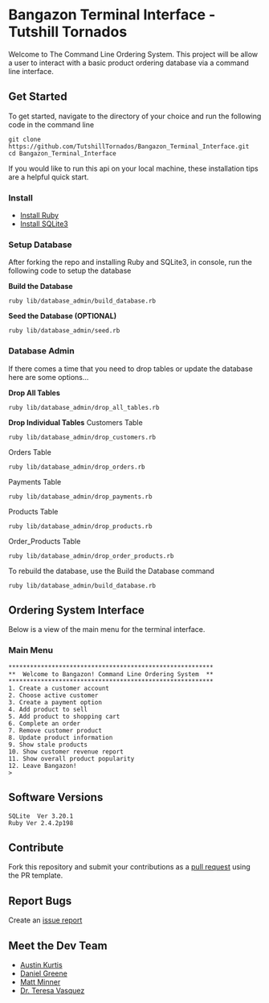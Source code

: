 # Bangazon Terminal Interface - Tutshill Tornados

Welcome to The Command Line Ordering System. This project will be allow a user to interact with a basic product ordering database via a command line interface.

<!-- [Get Started](#getstarted)
Install
Setup Database
    Build the Database
    Seed the Database (OPTIONAL)
Database Admin
    Drop All Tables
    Drop Individual Tables
    Build the Database
Ordering System Interface
Software Versions
Contribute
Report Bugs
Meet the Dev Team -->

## Get Started

To get started, navigate to the directory of your choice and run the following code in the command line
```
git clone https://github.com/TutshillTornados/Bangazon_Terminal_Interface.git
cd Bangazon_Terminal_Interface
```
If you would like to run this api on your local machine, these installation tips are a helpful quick start. 

### Install

* [Install Ruby](https://www.ruby-lang.org/en/documentation/installation/)
* [Install SQLite3](https://rubygems.org/gems/sqlite3-ruby/versions/1.3.3)

### Setup Database
After forking the repo and installing Ruby and SQLite3, in console, run the following code to setup the database

**Build the Database**
```
ruby lib/database_admin/build_database.rb
```
**Seed the Database (OPTIONAL)**
```
ruby lib/database_admin/seed.rb
```

### Database Admin
If there comes a time that you need to drop tables or update the database here are some options...

**Drop All Tables**
```
ruby lib/database_admin/drop_all_tables.rb
```
**Drop Individual Tables**
Customers Table
```
ruby lib/database_admin/drop_customers.rb
```
Orders Table
```
ruby lib/database_admin/drop_orders.rb
```
Payments Table
```
ruby lib/database_admin/drop_payments.rb
```
Products Table
```
ruby lib/database_admin/drop_products.rb
```
Order_Products Table
```
ruby lib/database_admin/drop_order_products.rb
```
To rebuild the database, use the Build the Database command
```
ruby lib/database_admin/build_database.rb
```

## Ordering System Interface
Below is a view of the main menu for the terminal interface.

### Main Menu
```
*********************************************************
**  Welcome to Bangazon! Command Line Ordering System  **
*********************************************************
1. Create a customer account
2. Choose active customer
3. Create a payment option
4. Add product to sell
5. Add product to shopping cart
6. Complete an order
7. Remove customer product
8. Update product information
9. Show stale products
10. Show customer revenue report
11. Show overall product popularity
12. Leave Bangazon!
>
```

## Software Versions
```
SQLite  Ver 3.20.1
Ruby Ver 2.4.2p198
```

## Contribute
Fork this repository and submit your contributions as a [pull request](https://github.com/TutshillTornados/Bangazon_Terminal_Interface/blob/master/PULL_REQUEST_TEMPLATE.md) using the PR template.

## Report Bugs
Create an [issue report](https://github.com/TutshillTornados/Bangazon_Terminal_Interface/issues/new)

## Meet the Dev Team
- [Austin Kurtis](https://github.com/austinKurtis)
- [Daniel Greene](https://github.com/danielgreene101)
- [Matt Minner](https://github.com/Mminner4248)
- [Dr. Teresa Vasquez](https://github.com/drteresavasquez)
